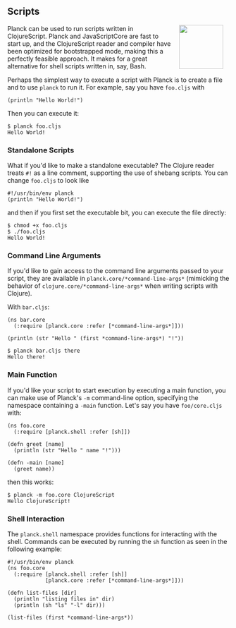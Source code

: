 ## Scripts

<img width="100" align="right" style="margin: 0ex 1em" src="img/scripts.jpg">
Planck can be used to run scripts written in ClojureScript. Planck and JavaScriptCore are fast to start up, and the ClojureScript reader and compiler have been optimized for bootstrapped mode, making this a perfectly feasible approach. It makes for a great alternative for shell scripts written in, say, Bash.

Perhaps the simplest way to execute a script with Planck is to create a file and to use `planck` to run it. For example, say you have `foo.cljs` with

```
(println "Hello World!")
```

Then you can execute it:

```
$ planck foo.cljs
Hello World!
```

### Standalone Scripts

What if you'd like to make a standalone executable? The Clojure reader treats `#!` as a line comment, supporting the use of shebang scripts. You can change `foo.cljs` to look like

```
#!/usr/bin/env planck
(println "Hello World!")
```

and then if you first set the executable bit, you can execute the file directly:

```
$ chmod +x foo.cljs 
$ ./foo.cljs 
Hello World!
```

### Command Line Arguments

If you'd like to gain access to the command line arguments passed to your script, they are available in `planck.core/*command-line-args*` (mimicking the behavior of `clojure.core/*command-line-args*` when writing scripts with Clojure).

With `bar.cljs`:

```
(ns bar.core
  (:require [planck.core :refer [*command-line-args*]]))

(println (str "Hello " (first *command-line-args*) "!"))
```

```
$ planck bar.cljs there
Hello there!
```

### Main Function

If you'd like your script to start execution by executing a main function, you can make use of Planck's `-m` command-line option, specifying the namespace containing a `-main` function. Let's say you have `foo/core.cljs` with:

```
(ns foo.core
  (:require [planck.shell :refer [sh]])

(defn greet [name]
  (println (str "Hello " name "!")))

(defn -main [name]
  (greet name))
```

then this works:

```
$ planck -m foo.core ClojureScript
Hello ClojureScript!
```

### Shell Interaction

The `planck.shell` namespace provides functions for interacting with the shell.
Commands can be executed by running the `sh` function as seen in the following example:

```
#!/usr/bin/env planck
(ns foo.core
  (:require [planck.shell :refer [sh]]
            [planck.core :refer [*command-line-args*]]))

(defn list-files [dir]
  (println "listing files in" dir)
  (println (sh "ls" "-l" dir)))

(list-files (first *command-line-args*))
```
